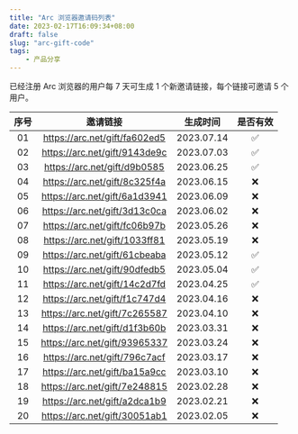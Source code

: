 ```yaml
---
title: "Arc 浏览器邀请码列表"
date: 2023-02-17T16:09:34+08:00
draft: false
slug: "arc-gift-code"
tags:
    - 产品分享
---
```


已经注册 Arc 浏览器的用户每 7 天可生成 1 个新邀请链接，每个链接可邀请 5 个用户。

| 序号 |邀请链接 | 生成时间 | 是否有效 |
| :-: | :-: | :-: | :-: |
| 01 | https://arc.net/gift/fa602ed5 | 2023.07.14 | ✅ |
| 02 | https://arc.net/gift/9143de9c | 2023.07.03 | ✅ |
| 03 | https://arc.net/gift/d9b0585 | 2023.06.25 | ✅ |
| 04 | https://arc.net/gift/8c325f4a | 2023.06.15 | ❌ |
| 05 | https://arc.net/gift/6a1d3941 | 2023.06.09 | ❌ |
| 06 | https://arc.net/gift/3d13c0ca | 2023.06.02 | ❌ |
| 07 | https://arc.net/gift/fc06b97b | 2023.05.26 | ❌ |
| 08 | https://arc.net/gift/1033ff81 | 2023.05.19 | ❌ |
| 09 | https://arc.net/gift/61cbeaba | 2023.05.12 | ✅ |
| 10 | https://arc.net/gift/90dfedb5 | 2023.05.04 | ✅ |
| 11 | https://arc.net/gift/14c2d7fd | 2023.04.25 | ✅ |
| 12 | https://arc.net/gift/f1c747d4 | 2023.04.16 | ❌ |
| 13 | https://arc.net/gift/7c265587 | 2023.04.10 | ❌ |
| 14 | https://arc.net/gift/d1f3b60b | 2023.03.31 | ❌ |
| 15 | https://arc.net/gift/93965337 | 2023.03.24 | ❌ |
| 16 | https://arc.net/gift/796c7acf | 2023.03.17 | ❌ |
| 17 | https://arc.net/gift/ba15a9cc | 2023.03.10 | ❌ |
| 18 | https://arc.net/gift/7e248815 | 2023.02.28 | ❌ |
| 19 | https://arc.net/gift/a2dca1b9 | 2023.02.21 | ❌ |
| 20 | https://arc.net/gift/30051ab1 | 2023.02.05 | ❌ |


